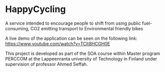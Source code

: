 # HappyCycling
A service intended to encourage people to shift from using public fuel-consuming, CO2 emitting transport to Environmental friendly bikes

A live demo of the application can be seen on the following link: https://www.youtube.com/watch?v=TClt8HCGH0E

This project is developed as part of the SOA course within Master program PERCCOM at the Lappeenranta university of Technology in Finland under supervision of professor Ahmed Seffah.
